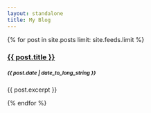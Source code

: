```yaml
---
layout: standalone
title: My Blog
---
```


{% for post in site.posts limit: site.feeds.limit %}
<article>
<h3><a href="{{ post.url }}">{{ post.title }}</a></h3>
<h5><small>{{ post.date | date_to_long_string }}</small></h5>
<p>{{ post.excerpt }}</p>
</article>
{% endfor %}
